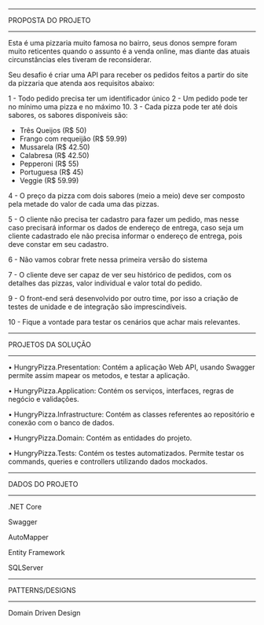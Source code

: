 *******************************
PROPOSTA DO PROJETO
*******************************

Esta é uma pizzaria muito famosa no bairro, seus donos sempre foram muito reticentes quando o assunto é a venda online, mas diante das atuais circunstâncias eles tiveram de reconsiderar.

Seu desafio é criar uma API para receber os pedidos feitos a partir do site da pizzaria que atenda aos requisitos abaixo:

1 - Todo pedido precisa ter um identificador único
2 - Um pedido pode ter no mínimo uma pizza e no máximo 10.
3 - Cada pizza pode ter até dois sabores, os sabores disponíveis são:
 - Três Queijos (R$ 50)
 - Frango com requeijão (R$ 59.99)
 - Mussarela (R$ 42.50)
 - Calabresa (R$ 42.50)
 - Pepperoni (R$ 55)
 - Portuguesa (R$ 45)
 - Veggie (R$ 59.99)
 
4 - O preço da pizza com dois sabores (meio a meio) deve ser composto pela metade do valor de cada uma das pizzas.

5 - O cliente não precisa ter cadastro para fazer um pedido, mas nesse caso precisará informar os dados de endereço de entrega, caso seja um cliente cadastrado ele não precisa informar o endereço de entrega, pois deve constar em seu cadastro.

6 - Não vamos cobrar frete nessa primeira versão do sistema

7 - O cliente deve ser capaz de ver seu histórico de pedidos, com os detalhes das pizzas, valor individual e valor total do pedido.

9 - O front-end será desenvolvido por outro time, por isso a criação de testes de unidade e de integração são imprescindíveis.

10 - Fique a vontade para testar os cenários que achar mais relevantes.

*******************************
PROJETOS DA SOLUÇÃO
*******************************

• HungryPizza.Presentation: Contém a aplicação Web API, usando Swagger permite assim mapear os metodos, e testar a aplicação.

• HungryPizza.Application: Contém os serviços, interfaces, regras de negócio e validações.

• HungryPizza.Infrastructure: Contém as classes referentes ao repositório e conexão com o banco de dados.

• HungryPizza.Domain: Contém as entidades do projeto.

• HungryPizza.Tests: Contém os testes automatizados. Permite testar os commands, queries e controllers utilizando dados mockados.


*******************************
DADOS DO PROJETO
*******************************

.NET Core

Swagger

AutoMapper

Entity Framework

SQLServer

*******************************
PATTERNS/DESIGNS
*******************************

Domain Driven Design


